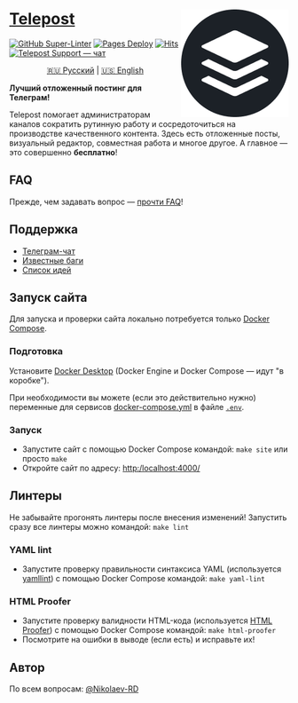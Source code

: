 # <a href="https://telepost.me/">Telepost</a> <img src="images/telepost_icon-194x194.png" alt="Telepost logo" align="right" />

[![GitHub Super-Linter](https://github.com/Telepost-me/telepost-me.github.io/workflows/Linters/badge.svg)](https://github.com/marketplace/actions/super-linter)
[![Pages Deploy](https://github.com/Telepost-me/telepost-me.github.io/actions/workflows/pages/pages-build-deployment/badge.svg)](https://github.com/Telepost-me/telepost-me.github.io/actions/workflows/pages/pages-build-deployment)
[![Hits](https://hits.seeyoufarm.com/api/count/incr/badge.svg?url=https%3A%2F%2Fgithub.com%2FTelepost-me%2Ftelepost-me.github.io&count_bg=%2379C83D&title_bg=%23555555&icon=telegram.svg&icon_color=%23F5F5F5&title=hits&edge_flat=false)](https://hits.seeyoufarm.com)
[![Telepost Support — чат](https://shields.io/badge/Telepost-Чат-green?logo=telegram&style=social)](https://t.me/joinchat/Ypg01CdfpW5jNWFi)

<p align="center">
   <a href="README.md">🇷🇺 Русский</a> | <a href="README.en.md">🇺🇸 English</a>
</p>

**Лучший отложенный постинг для Телеграм!**

Telepost помогает администраторам каналов сократить рутинную работу и сосредоточиться на производстве качественного контента. Здесь есть отложенные посты, визуальный редактор, совместная работа и многое другое. А главное — это совершенно **бесплатно**!

## FAQ

Прежде, чем задавать вопрос — [прочти FAQ](https://telepost-me.github.io/faq)!

## Поддержка

- [Телеграм-чат](https://t.me/joinchat/Ypg01CdfpW5jNWFi)
- [Известные баги](https://github.com/Telepost-me/support/issues?q=is%3Aissue+is%3Aopen+label%3Abug)
- [Список идей](https://github.com/Telepost-me/support/issues?q=is%3Aissue+is%3Aopen+label%3Aidea)

## Запуск сайта

Для запуска и проверки сайта локально потребуется только [Docker Compose](https://docs.docker.com/compose/).

### Подготовка

Установите [Docker Desktop](https://docs.docker.com/desktop/) (Docker Engine и Docker Compose — идут "в коробке").

При необходимости вы можете (если это действительно нужно) переменные для сервисов [docker-compose.yml](./docker-compose.yml) в файле [`.env`](./.env).

### Запуск

- Запустите сайт с помощью Docker Compose командой: `make site` или просто `make`
- Откройте сайт по адресу: <http:/localhost:4000/>

## Линтеры

Не забывайте прогонять линтеры после внесения изменений! Запустить сразу все линтеры можно командой: `make lint`

### YAML lint

- Запустите проверку правильности синтаксиса YAML (используется [yamllint](https://yamllint.readthedocs.io/en/stable/)) с помощью Docker Compose командой: `make yaml-lint`

### HTML Proofer

- Запустите проверку валидности HTML-кода (используется [HTML Proofer](https://github.com/gjtorikian/html-proofer)) с помощью Docker Compose командой: `make html-proofer`
- Посмотрите на ошибки в выводе (если есть) и исправьте их!

## Автор

По всем вопросам: [@Nikolaev-RD](https://github.com/nikolaev-rd)

